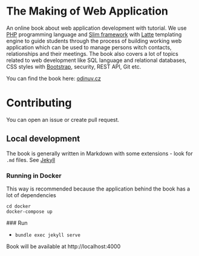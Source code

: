 # The Making of Web Application

An online book about web application development with tutorial. We use [PHP](http://php.net/) programming language and [Slim framework](http://www.slimframework.com/) with [Latte](https://github.com/nette/latte) templating engine to guide students through the process of building working web application which can be used to manage persons witch contacts, relationships and their meetings. The book also covers a lot of topics related to web development like SQL language and relational databases, CSS styles with [Bootstrap](https://getbootstrap.com/), security, REST API, Git etc.

You can find the book here: [odinuv.cz](https://odinuv.cz/)

# Contributing

You can open an issue or create pull request.

## Local development

The book is generally written in Markdown with some extensions - look for `.md` files. See [Jekyll](https://jekyllrb.com/)

### Running in Docker

This way is recommended because the application behind the book has a lot of dependencies

```
cd docker
docker-compose up
```

### Run

* `bundle exec jekyll serve`

Book will be available at http://localhost:4000
